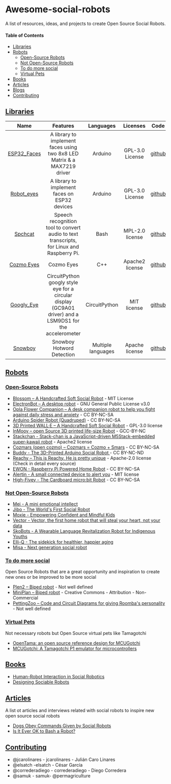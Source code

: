 # Awesome-social-robots
A list of resources, ideas, and projects to create Open Source Social Robots.

#### Table of Contents

* [Libraries](#libraries)
* [Robots](#robots)
  * [Open-Source Robots](#robots)
  * [Not Open-Source Robots](#not-open-robots)
  * [To do more social](#todo-more-social)
  * [Virtual Pets](#virtual-pets)
* [Books](#books)
* [Articles](#articles)
* [Blogs](#blogs)
* [Contributing](#contributing)

## [Libraries](#libraries)

| Name | Features | Languages | Licenses | Code | Author |
|:----:|:--------:|:---------:|:--------:|:----:|:----------:|
| [ESP32_Faces](https://github.com/luisllamasbinaburo/ESP32_Faces) | A library to implement faces using two 8x8 LED Matrix & a MAX7219 driver | Arduino |  GPL-3.0 License | [github](https://github.com/luisllamasbinaburo/ESP32_Faces) | Luis Llamas |
| [Robot_eyes](https://github.com/marcos-q/Robot_eyes) | A library to implement faces on ESP32 devices | Arduino |  GPL-3.0 License | [github](https://github.com/marcos-q/Robot_eyes) | Marcos Quiléz |
| [Spchcat](https://github.com/petewarden/spchcat) | Speech recognition tool to convert audio to text transcripts, for Linux and Raspberry Pi. | Bash |  MPL-2.0 license | [github](https://github.com/petewarden/spchcat) | Pete Warden |
| [Cozmo Eyes](https://www.instructables.com/DIY-Cozmo-Robot/) | Cozmo Eyes | C++ |  Apache2 license | [github](https://github.com/bhasju/Cozmo_eyes/blob/master/Cozmo_eyes.ino) | TNcomm |
| [Googly_Eye](https://github.com/gamblor21/Googly_Eye) | CircuitPython googly style eye for a circular display (GC9A01 driver) and a LSM9DS1 for the accelerometer | CircuitPython |  MIT license | [github](https://github.com/gamblor21/Googly_Eye) | Mark Komus |
| [Snowboy](https://github.com/seasalt-ai/snowboy) | Snowboy Hotword Detection | Multiple languages |  Apache license | [github](https://github.com/seasalt-ai/snowboy) | Guoguo Chen |



## [Robots](#robots)

### [Open-Source Robots](#open-robots)
- [Blossom – A Handcrafted Soft Social Robot](https://github.com/hrc2/blossom-public) - MIT License
- [ElectronBot – A desktop robot](https://github.com/peng-zhihui/ElectronBot) - GNU General Public License v3.0
- [Opla Flower Companion – A desk companion robot to help you fight against daily stress and anxiety](https://create.arduino.cc/projecthub/jcarolinares/opla-flower-robot-companion-cloudgames2022-dc6229) - CC BY-NC-SA
- [Arduino Spider Robot (Quadruped)](https://www.instructables.com/ARDUINO-SPIDER-ROBOT-QUADRUPED/) - CC BY-NC-SA
- [3D Printed WALL·E – A Handcrafted Soft Social Robot](https://wired.chillibasket.com/3d-printed-wall-e/) -  GPL-3.0 license
- [InMoov – open Source 3D printed life-size Robot](https://inmoov.fr/) -  GCC-BY-NC
- [Stackchan - Stack-chan is a JavaScript-driven M5Stack-embedded super-kawaii robot](https://github.com/meganetaaan/stack-chan) - Apache2 license
- [Cozmars (open cozmo) – Cozmars = Cozmo + Smars](https://www.thingiverse.com/thing:4657644) - CC BY-NC-SA
- [Buddy - The 3D-Printed Arduino Social Robot ](https://create.arduino.cc/projecthub/slantconcepts/buddy-the-3d-printed-arduino-social-robot-ec3dca) - CC BY-NC-ND
- [Reachy – This is Reachy. He is pretty unique](https://www.pollen-robotics.com/reachy/) - Apache-2.0 license (Check in detail every source)
- [EWON - Raspberry Pi Powered Home Robot](https://www.instructables.com/EWON-Raspberry-Pi-Powered-Home-Robot/) - CC BY-NC-SA
- [Alertin - A small connected device to alert you](https://github.com/akirasan/Alertin) -  MIT license
- [High-Fivey - The Cardboard micro:bit Robot](https://learn.browndoggadgets.com/Guide/"High-Fivey"+the+Cardboard+micro:bit+Robot/260?lang=en) -  CC BY-NC-SA





### [Not Open-Source Robots](#not-open-robots)
- [Mei - A mini emotional intellect](https://grazinabockute.wixsite.com/design/mei)
- [Jibo - The World's First Social Robot](https://jibo.com/)
- [Moxie - Empowering Confident and Mindful Kids](https://embodied.com/)
- [Vector - Vector, the first home robot that will steal your heart, not your data](https://www.digitaldreamlabs.com/products/vector-robot)
- [SkoBots - A Wearable Language Revitalization Robot for Indigenous Youths](https://www.steamconnection.org/skobots)
- [Elli-Q - The sidekick for healthier, happier aging](https://elliq.com/)
- [Misa - Next generation social robot](https://www.heymisa.com/)




### [To do more social](#todo-more-social)

Open Source Robots that are a great opportunity and inspiration to create new ones or be improved to be more social

- [Plen2 – Biped robot](https://github.com/plenprojectcompany/PLEN2) - Not well defined
- [MiniPlan – Biped robot](https://github.com/GeorgeChiou/MiniPlan-V6) - Creative Commons - Attribution - Non-Commercial
- [PettingZoo – Code and Circuit Diagrams for giving Roomba's personality](https://github.com/chaudhuryB/PettingZoo) - Not well defined

### [Virtual Pets](#virtual-pets)

Not necessary robots but Open Source virtual pets like Tamagotchi

- [OpenTama: an open source reference design for MCUGotchi](http://blog.rona.fr/post/2022/04/21/OpenTama-an-open-source-reference-design-for-MCUGotchi)
- [MCUGotchi: A Tamagotchi P1 emulator for microcontrollers](https://github.com/jcrona/mcugotchi)

## [Books](#books)

- [Human-Robot Interaction in Social Robotics](https://www.amazon.com/Human-Robot-Interaction-Social-Robotics-Takayuki/dp/1466506970)
- [Designing Sociable Robots](https://books.google.es/books?id=402dquhxSTQC&redir_esc=y&utm_source=pocket_mylist)

## [Articles](#articles)

A list ot articles and interviews related with social robots to inspire new open source social robots

- [Dogs Obey Commands Given by Social Robots](https://spectrum.ieee.org/dogs-obey-commands-given-by-social-robots)
- [Is It Ever OK to Bash a Robot?](https://robots4therestofus.substack.com/p/is-it-ever-ok-to-bash-a-robot)


## [Contributing](#contributing)
- @jcarolinares - jcarolinares - Julián Caro Linares
- @elsatch -elsatch - César García
- @correderadiego - correderadiego - Diego Corredera
- @samuk - samuk- @permagriculture




